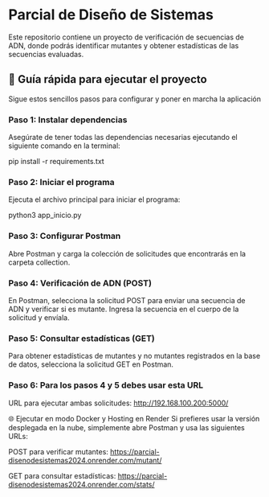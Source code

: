 # Parcial de Diseño de Sistemas
Este repositorio contiene un proyecto de verificación de secuencias de ADN, donde podrás identificar mutantes y obtener estadísticas de las secuencias evaluadas.

## 🌟 Guía rápida para ejecutar el proyecto
Sigue estos sencillos pasos para configurar y poner en marcha la aplicación

### Paso 1: Instalar dependencias
Asegúrate de tener todas las dependencias necesarias ejecutando el siguiente comando en la terminal:

pip install -r requirements.txt

### Paso 2: Iniciar el programa
Ejecuta el archivo principal para iniciar el programa:

python3 app_inicio.py

### Paso 3: Configurar Postman
Abre Postman y carga la colección de solicitudes que encontrarás en la carpeta collection.

### Paso 4: Verificación de ADN (POST)
En Postman, selecciona la solicitud POST para enviar una secuencia de ADN y verificar si es mutante. Ingresa la secuencia en el cuerpo de la solicitud y envíala.

### Paso 5: Consultar estadísticas (GET)
Para obtener estadísticas de mutantes y no mutantes registrados en la base de datos, selecciona la solicitud GET en Postman. 

### Paso 6: Para los pasos 4 y 5 debes usar esta URL

URL para ejecutar ambas solicitudes: http://192.168.100.200:5000/ 

🌐 Ejecutar en modo Docker y Hosting en Render
Si prefieres usar la versión desplegada en la nube, simplemente abre Postman y usa las siguientes URLs:

POST para verificar mutantes:
https://parcial-disenodesistemas2024.onrender.com/mutant/

GET para consultar estadísticas:
https://parcial-disenodesistemas2024.onrender.com/stats/